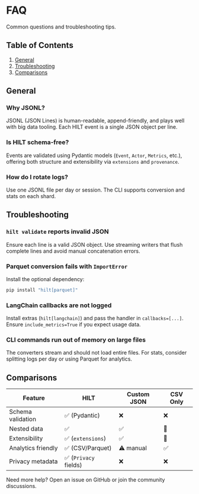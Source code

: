 # FAQ

Common questions and troubleshooting tips.

## Table of Contents

1. [General](#general)
2. [Troubleshooting](#troubleshooting)
3. [Comparisons](#comparisons)

## General

### Why JSONL?

JSONL (JSON Lines) is human-readable, append-friendly, and plays well with big data tooling. Each HILT event is a single JSON object per line.

### Is HILT schema-free?

Events are validated using Pydantic models (`Event`, `Actor`, `Metrics`, etc.), offering both structure and extensibility via `extensions` and `provenance`.

### How do I rotate logs?

Use one JSONL file per day or session. The CLI supports conversion and stats on each shard.

## Troubleshooting

### `hilt validate` reports invalid JSON

Ensure each line is a valid JSON object. Use streaming writers that flush complete lines and avoid manual concatenation errors.

### Parquet conversion fails with `ImportError`

Install the optional dependency:

```bash
pip install "hilt[parquet]"
```

### LangChain callbacks are not logged

Install extras (`hilt[langchain]`) and pass the handler in `callbacks=[...]`. Ensure `include_metrics=True` if you expect usage data.

### CLI commands run out of memory on large files

The converters stream and should not load entire files. For stats, consider splitting logs per day or using Parquet for analytics.

## Comparisons

| Feature               | HILT                  | Custom JSON | CSV Only |
|-----------------------|-----------------------|-------------|----------|
| Schema validation     | ✅ (Pydantic)         | ❌          | ❌       |
| Nested data           | ✅                    | ✅          | 🚫       |
| Extensibility         | ✅ (`extensions`)     | ✅          | 🚫       |
| Analytics friendly    | ✅ (CSV/Parquet)      | ⚠️ manual   | ✅       |
| Privacy metadata      | ✅ (`Privacy` fields) | ❌          | ❌       |

Need more help? Open an issue on GitHub or join the community discussions.
